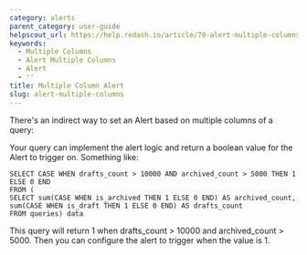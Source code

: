 ```yaml
---
category: alerts
parent_category: user-guide
helpscout_url: https://help.redash.io/article/70-alert-multiple-columns
keywords:
  - Multiple Columns
  - Alert Multiple Columns
  - Alert
  - ''
title: Multiple Column Alert
slug: alert-multiple-columns
---
```


There's an indirect way to set an Alert based on multiple columns of a query:

Your query can implement the alert logic and return a boolean value for the
Alert to trigger on. Something like:

    SELECT CASE WHEN drafts_count > 10000 AND archived_count > 5000 THEN 1 ELSE 0 END
    FROM (
    SELECT sum(CASE WHEN is_archived THEN 1 ELSE 0 END) AS archived_count,
    sum(CASE WHEN is_draft THEN 1 ELSE 0 END) AS drafts_count
    FROM queries) data

This query will return 1 when drafts_count > 10000 and archived_count > 5000\.
Then you can configure the alert to trigger when the value is 1.
